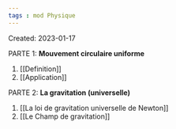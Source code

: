 ```yaml
---
tags : mod Physique
---
```

Created: 2023-01-17

PARTE 1: **Mouvement circulaire uniforme**
1. [[Definition]] 
2. [[Application]] 

PARTE 2: **La gravitation (universelle)**  
1. [[La loi de gravitation universelle de Newton]] 
2. [[Le Champ de gravitation]] 